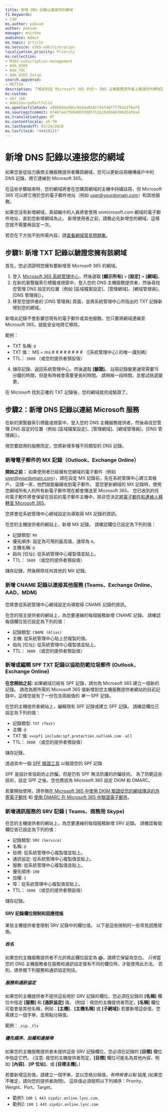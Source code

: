 ```yaml
---
title: 新增 DNS 記錄以連接您的網域
f1.keywords:
- CSH
ms.author: pebaum
author: pebaum
manager: mnirkhe
audience: Admin
ms.topic: article
ms.service: o365-administration
localization_priority: Priority
ms.collection:
- M365-subscription-management
- Adm_O365
- Adm_TOC
- Adm_O365_Setup
search.appverid:
- MET150
description: 了解如何在 Microsoft 365 的任一 DNS 主機服務提供者上驗證您的網域並建立 DNS 記錄。
ms.custom:
- okr_smb
- AdminSurgePortfolio
ms.openlocfilehash: a9809dda90bc9eb4a8241f94f48f7f7842df9af9
ms.sourcegitcommit: 6746fae2f68400fd985711b1945b66766d2a59a4
ms.translationtype: HT
ms.contentlocale: zh-TW
ms.lasthandoff: 05/29/2020
ms.locfileid: "44419121"
---
```

# <a name="add-dns-records-to-connect-your-domain"></a>新增 DNS 記錄以連接您的網域

如果您是從協力廠商主機服務提供者購買網域，您可以更新註冊機構帳戶中的 DNS 記錄，將它連線到 Microsoft 365。

在這些步驟結束時，您的網域將會在您購買網域的主機中持續註冊，但 Microsoft 365 可以將它用於您的電子郵件地址（例如 user@yourdomain.com）和其他服務。

如果您沒有新增網域，貴組織中的人員將會使用 onmicrosoft.com 網域的電子郵件地址，直到您新增網域為止。 新增使用者之前，請務必先新增您的網域，這樣您就不需要再設定一次。

若您在下方找不到所需內容，請[查看網域常見問題集](../setup/domains-faq.md)。

## <a name="step-1-add-a-txt-record-to-verify-you-own-the-domain"></a>步驟1: 新增 TXT 記錄以驗證您擁有該網域

首先，您必須證明您擁有要新增至 Microsoft 365 的網域。

1. 登入 [Microsoft 365 系統管理中心](https://admin.microsoft.com/)，然後選取 **[顯示所有]** > **[設定]** > **[網域]**。
2. 在新的瀏覽器索引標籤或視窗中，登入您的 DNS 主機服務提供者，然後尋找您管理 DNS 設定的位置（例如 [區域檔案設定]、[管理網域]、[網域管理員]、[DNS 管理員]）。
3. 移至您提供者的 [DNS 管理員] 頁面，並將系統管理中心所指出的 TXT 記錄新增到您的網域。

新增此記錄不會影響您現有的電子郵件或其他服務，您只要將網域連線至 Microsoft 365，就能安全地將它移除。

範例：
- TXT 名稱: `@`
- TXT 值： MS = ms # # # # # # # # （[系統管理中心] 的唯一識別碼）
- TTL： `3600‎` （或您的提供者預設值）

4. 儲存記錄、返回系統管理中心，然後選取 **[驗證]**。 註冊記錄變更通常需要15分鐘的時間，但是有時候會需要更長的時間。 請稍候一段時間，並嘗試挑選變更。

在 Microsoft 找到正確的 TXT 記錄後，您的網域就完成驗證了。


## <a name="step-2-add-dns-records-to-connect-microsoft-services"></a>步驟2：新增 DNS 記錄以連結 Microsoft 服務

在新的瀏覽器索引標籤或視窗中，登入您的 DNS 主機服務提供者，然後尋找您管理 DNS 設定的位置（例如 [區域檔案設定]、[管理網域]、[網域管理員]、[DNS 管理員]）。

視您要啟用的服務而定，您將新增多種不同類型的 DNS 記錄。 

### <a name="add-an-mx-record-for-email-outlook-exchange-online"></a>新增電子郵件的 MX 記錄（Outlook、Exchange Online）
**開始之前：** 如果使用者已經擁有您網域的電子郵件（例如 user@yourdomain.com），請在設定 MX 記錄前，先在系統管理中心建立其帳戶。 這樣一來，他們就能繼續收到電子郵件。 當您更新網域的 MX 記錄時，使用您網域所有人的所有新電子郵件現在都會傳送至 Microsoft 365。 您已收到的任何電子郵件將會保留在目前的電子郵件主機中，除非您決定[將電子郵件和連絡人移轉至 Microsoft 365](../setup/migrate-email-and-contacts-admin.md)。

您將會從系統管理中心網域設定向導取得 MX 記錄的資訊。

在您的主機提供者的網站上，新增 MX 記錄。
請確認欄位已設定為下列的值：

- 記錄類型: `MX`
- 優先順序: 設定為可用的最高值，通常為 `0`。
- 主機名稱: `@`
- 指向 [位址]: 從系統管理中心複製值並貼上。
- TTL： `3600‎` （或您的提供者預設值）

儲存記錄，然後移除任何其他的 MX 記錄。

### <a name="add-cname-records-to-connect-other-services-teams-exchange-online-aad-mdm"></a>新增 CNAME 記錄以連接其他服務 (Teams、Exchange Online、AAD、MDM)
您將會從系統管理中心網域設定向導取得 CNAME 記錄的資訊。

在您的宿主提供者的網站上，為您要連線的每個服務新增 CNAME 記錄。
請確認每個欄位皆已設定為下列的值：

- 記錄類型: `CNAME (Alias)`
- 主機: 從系統管理中心貼上您複製的值。
- 指向 [位址]: 從系統管理中心複製值並貼上。
- TTL： `3600‎` （或您的提供者預設值）


### <a name="add-or-edit-an-spf-txt-record-to-help-prevent-email-spam-outlook-exchange-online"></a>新增或編輯 SPF TXT 記錄以協助防範垃圾郵件 (Outlook、Exchange Online)
**在您開始之前:** 如果網域已經有 SPF 記錄，請勿為 Microsoft 365 建立一個新的記錄。 請改為將所需的 Microsoft 365 值新增到您主機服務提供者網站的目前記錄中，這樣您就有了一份包含兩組值的 *單一* SPF 記錄。

在您的主機提供者網站上，編輯現有 SPF 記錄或建立 SPF 記錄。
請確認欄位已設定為下列的值：

- 記錄類型: `TXT (Text)`
- 主機: `@`
- TXT 值: `v=spf1 include:spf.protection.outlook.com -all`
- TTL： `3600‎` （或您的提供者預設值）

儲存記錄。

透過其中一個 [SPF 驗證工具](https://docs.microsoft.com/office365/admin/setup/domains-faq#how-can-i-validate-spf-records-for-my-domain) 以驗證您的 SPF 記錄

SPF 是設計來協助防止詐騙，但是仍有 SPF 無法防護的詐騙技術。 為了防範這些技術，設定 SPF 之後，您也應該為 Microsoft 365 設定 DKIM 和 DMARC。 

若要開始使用，請參閱[在 Microsoft 365 中使用 DKIM 驗證從您的網域傳送的外寄電子郵件](https://technet.microsoft.com/library/mt695945%28v=exchg.150%29.aspx) 和 [使用 DMARC 在 Microsoft 365 中驗證電子郵件](https://technet.microsoft.com/library/mt734386%28v=exchg.150%29.aspx)。

### <a name="add-srv-records-for-communications-services-teams-skype-for-business"></a>新增通訊服務的 SRV 記錄 ( Teams、商務用 Skype)

在您的主機提供者的網站上，為您要連線的每個服務新增 SRV 記錄。
請確認每個欄位皆已設定為下列的值：

- 記錄類型: `SRV (Service)`
- 名稱: `@`
- 目標: 從系統管理中心複製值並貼上。
- 通訊協定: 從系統管理中心複製值並貼上。
- 服務: 從系統管理中心複製值並貼上。
- 優先順序: `100`
- 加權: `1`
- 埠：從系統管理中心複製值並貼上。
- TTL： `3600‎` （或您的提供者預設值）

儲存記錄。

#### <a name="srv-record-feild-restrictions-and-workarounds"></a>SRV 記錄欄位限制和因應措施
某些主機提供者會限制 SRV 記錄中的欄位值。 以下是這些限制的一些常見因應措施。

##### <a name="name"></a>姓名
如果您的主機服務提供者不允許將此欄位設定為 **@**，請將它保留為空白。 *只有*當您的 DNS 主機服務者在服務和通訊協定值有不同的欄位時，才能使用此方法。 否則，請參閱下列服務和通訊協定附註。

##### <a name="service-and-protocol"></a>服務和通訊協定
如果您的主機提供者不提供這些用於 SRV 記錄的欄位，您必須在記錄的 **[名稱]** 欄位中指定 **[服務]** 和 **[通訊協定]** 值。 (附註：視您的主機提供者而定，**[名稱]** 欄位可能會是其他名稱，例如：**[主機]**、**[主機名稱]** 或 **[子網域]**) 若要新增這些值，您需建立一個字串，並用點分隔值。 

範例：`_sip._tls`

##### <a name="priority-weight-and-port-br"></a>優先順序、加權和連接埠 <br>
如果您的主機服務提供者未提供這些 SRV 記錄欄位，您必須在記錄的 **[目標]** 欄位中指定它們。 (注意: 視您的主機提供者而定，**[目標]** 欄位可能名為其他內容，例如: **[內容]**、**[IP 位址]**，或 **[目標主機]**。) 

若要新增這些值，請建立一個字串，並以空格分隔值，*有時候會以點* 結尾 (如果您不確定，請向您的提供者詢問)。 這些值必須按照以下列順序：Priority、Weight、Port、Target。 

- 範例1: `100 1 443 sipdir.online.lync.com.`
- 範例2: `100 1 443 sipdir.online.lync.com`